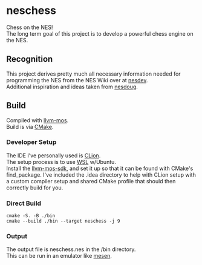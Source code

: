 # neschess
Chess on the NES!  
The long term goal of this project is to develop a powerful chess engine on the NES.

## Recognition
This project derives pretty much all necessary information needed for programming the NES from
the NES Wiki over at [nesdev](https://www.nesdev.org/).  
Additional inspiration and ideas taken from [nesdoug](https://nesdoug.com).

## Build
Compiled with [llvm-mos](https://github.com/llvm-mos/llvm-mos).  
Build is via [CMake](https://cmake.org/).

### Developer Setup
The IDE I've personally used is [CLion](https://www.jetbrains.com/clion/).  
The setup process is to use [WSL](https://learn.microsoft.com/en-us/windows/wsl/install) w/Ubuntu.  
Install the [llvm-mos-sdk](https://github.com/llvm-mos/llvm-mos-sdk), and set it up so that it can be found with CMake's find_package.
I've included the .idea directory to help with CLion setup with a custom compiler setup and shared CMake profile that should then correctly build for you.

### Direct Build
    cmake -S. -B ./bin
    cmake --build ./bin --target neschess -j 9

### Output
The output file is neschess.nes in the /bin directory.  
This can be run in an emulator like [mesen](https://www.mesen.ca/).  